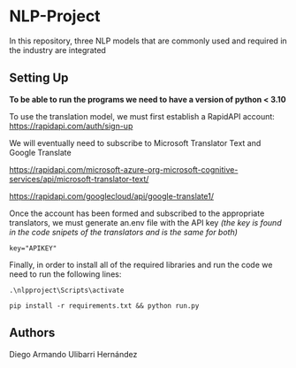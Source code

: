 # NLP-Project
In this repository, three NLP models that are commonly used and required in the industry are integrated
 
## Setting Up
**To be able to run the programs we need to have a version of python < 3.10**

To use the translation model, we must first establish a RapidAPI account: https://rapidapi.com/auth/sign-up

We will eventually need to subscribe to Microsoft Translator Text and Google Translate

https://rapidapi.com/microsoft-azure-org-microsoft-cognitive-services/api/microsoft-translator-text/

https://rapidapi.com/googlecloud/api/google-translate1/

Once the account has been formed and subscribed to the appropriate translators, we must generate an.env file with the API key *(the key is found in the code snipets of the translators and is the same for both)*
```
key="APIKEY"
```
Finally, in order to install all of the required libraries and run the code we need to run the following lines:
```
.\nlpproject\Scripts\activate
```
 ```
 pip install -r requirements.txt && python run.py
 ```


## Authors
Diego Armando Ulibarri Hernández
